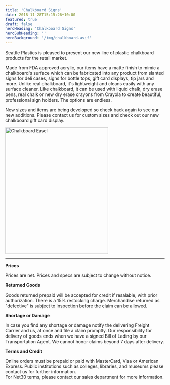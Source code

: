 ```yaml
---
title: 'Chalkboard Signs'
date: 2018-11-28T15:15:26+10:00
featured: true
draft: false
heroHeading: 'Chalkboard Signs'
heroSubHeading: ''
heroBackground: '/img/chalkboard.avif'
---
```


Seattle Plastics is pleased to present our new line of plastic chalkboard products for the retail market.

Made from FDA approved acrylic, our items have a matte finish to mimic a chalkboard's surface which can be fabricated into any product from slanted signs for deli cases, signs for bottle tops, gift card displays, tip jars and more. Unlike real chalkboard, it's lightweight and cleans easily with any surface cleaner. Like chalkboard, it can be used with liquid chalk, dry erase pens, real chalk or new dry erase crayons from Crayola to create beautiful, professional sign holders. The options are endless.

New sizes and items are being developed so check back again to see our new additions. Please contact us for custom sizes and check out our new chalkboard gift card display.

<img src="/img/chalkboard_easels.jpg" alt="Chalkboard Easel" width="325" height="400"/>

---

**Prices**

Prices are net. Prices and specs are subject to change without notice.

**Returned Goods**

Goods returned prepaid will be accepted for credit if resalable, with prior authorization. There is a 15% restocking charge. Merchandise returned as "defective" is subject to inspection before the claim can be allowed.

**Shortage or Damage** 

In case you find any shortage or damage notify the delivering Freight Carrier and us, at once and file a claim promptly. Our responsibility for delivery of goods ends when we have a signed Bill of Lading by our Transportation Agent. We cannot honor claims beyond 7 days after delivery.

**Terms and Credit**

Online orders must be prepaid or paid with MasterCard, Visa or American Express. 
Public institutions such as colleges, libraries, and museums please contact us for further information.  
For Net30 terms, please contact our sales department for more information.


